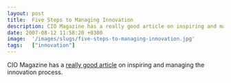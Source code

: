 ```yaml
---
layout: post
title:  Five Steps to Managing Innovation
description: CIO Magazine has a really good article on inspiring and managing the innovation process.
date: 2007-08-12 11:58:20 +0300
image:  '/images/slugs/five-steps-to-managing-innovation.jpg'
tags:   ["innovation"]
---
```

<p>CIO Magazine has a <a href="http://www.cio.com/article/125700/Five_Steps_to_Managing_Innovation">really good article</a> on inspiring and managing the innovation process.</p>

